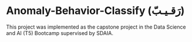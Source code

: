 # Anomaly-Behavior-Classify (رَقـيـبّ)
This project was implemented as the capstone project in the Data Science and AI (T5) Bootcamp supervised by SDAIA.
